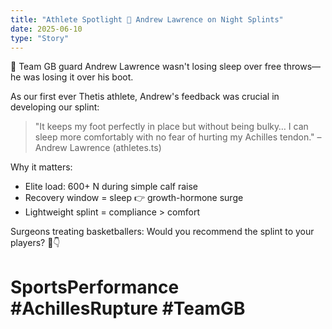 ```yaml
---
title: "Athlete Spotlight 🎯 Andrew Lawrence on Night Splints"
date: 2025-06-10
type: "Story"
---
```


🏀 Team GB guard Andrew Lawrence wasn't losing sleep over free throws—he was losing it over his boot.

As our first ever Thetis athlete, Andrew's feedback was crucial in developing our splint:

> "It keeps my foot perfectly in place but without being bulky… I can sleep more comfortably with no fear of hurting my Achilles tendon." – Andrew Lawrence (athletes.ts)

Why it matters:

- Elite load: 600+ N during simple calf raise
- Recovery window = sleep 👉 growth-hormone surge
- Lightweight splint = compliance > comfort

Surgeons treating basketballers: Would you recommend the splint to your players? 🏀👇

# SportsPerformance #AchillesRupture #TeamGB
